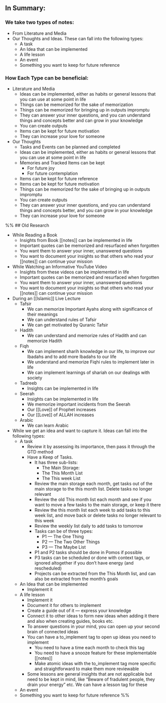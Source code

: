 
## In Summary:
### We take two types of notes:
- From Literature and Media
- Our Thoughts and Ideas. ​These can fall into the following types:
    - A task
    - An Idea that can be implemented
    - A life lesson
    - An event
    - Something you want to keep for future reference

### How Each Type can be beneficial:
- Literature and Media
	- Ideas can be implemented, either as habits or general lessons that you can use at some point in life
	- Things can be memorized for the sake of memorization
	- Things can be memorized for bringing up in outputs impromptu
	- They can answer your inner questions, and you can understand things and concepts better and can grow in your knowledge
	- You can create outputs
	- Items can be kept for future motivation 
	- They can increase your love for someone 
- Our Thoughts
	- Tasks and Events can be planned and completed
	- Ideas can be implemented, either as habits or general lessons that you can use at some point in life
	- Memories and Tracked Items can be kept
		- For future joy
		- For future contemplation
	- Items can be kept for future reference
	- Items can be kept for future motivation 
	- Things can be memorized for the sake of bringing up in outputs impromptu
	- You can create outputs 
	- They can answer your inner questions, and you can understand things and concepts better, and you can grow in your knowledge
	- They can increase your love for someone 

%% ## Old Research
- While Reading a Book
    - Insights from Book [[notes]] can be implemented in life
    - Important quotes can be memorized and resurfaced when forgotten
    - You want them to answer your inner, unanswered questions
    - You want to document your insights so that others who read your [[notes]] can continue your mission
- While Watching an Informative YouTube Video
    - Insights from these videos can be implemented in life
    - Important quotes can be memorized and resurfaced when forgotten
    - You want them to answer your inner, unanswered questions
    - You want to document your insights so that others who read your [[notes]] can continue your mission
- During an [[Islamic]] Live Lecture
    - Tafsir
        - We can memorize Important Ayahs along with significance of their meanings
        - We can understand rules of Tafsir
        - We can get motivated by Quranic Tafsir
    - Hadith
        - We can understand and memorize rules of Hadith and can memorize Hadith
    - Fiqh
        - We can implement sharih knowledge in our life, to improve our Ibadahs and to add more Ibadahs to our life
        - We understand and memorize Fiqhi rules to implement later in life
        - We can implement learnings of shariah on our dealings with society
    - Tadreeb
        - Insights can be implemented in life
    - Seerah
        - Insights can be implemented in life
        - We memorize important incidents from the Seerah
        - Our [[Love]] of Prophet increases
        - Our [[Love]] of ALLAH increases
    - Arabic
        - We can learn Arabic
- While we get an idea and want to capture it. Ideas can fall into the following types:
    - A task
        - Review it by assessing its importance, then pass it through the GTD method
        - Have a Keep of Tasks.
            - It has three sub-lists:
                - The Main Storage:
                - The This Month List
                - The This week List
            - Review the main storage each month, get tasks out of the main storage to the this month list. Delete tasks no longer relevant
            - Review the old This month list each month and see if you want to move a few tasks to the main storage, or keep it there
            - Review the this month list each week to add tasks to this week list, and move back or delete tasks no longer relevant to this week
            - Review the weekly list daily to add tasks to tomorrow
            - Tasks can be of three types:
                - P1 — The One Thing
                - P2 — The Two Other Things
                - P3 — The Maybe List
            - P1 and P2 tasks should be done in Pomos if possible
            - P3 tasks can be scheduled or done with context tags, or ignored altogether if you don’t have energy (and rescheduled)
            - Projects can be extracted from the This Month list, and can also be extracted from the month’s goals
    - An Idea that can be implemented
        - Implement it
    - A life lesson
        - Implement it
        - Document it for others to implement
        - Create a guide out of it — express your knowledge
        - Connect it to other ideas to form new ideas when adding it there and also when creating guides, books etc.
        - To answer questions in your mind, you can open up your second brain of connected ideas
        - You can have a to_implement tag to open up ideas you need to implement
            - You need to have a time each month to check this tag
            - You need to have a snooze feature for these implementable [[notes]]
            - Make atomic ideas with the to_implement tag more specific and straightforward to make them more reviewable
        - Some lessons are general insights that are not applicable but need to be kept in mind, like “Beware of fradulent people, they drain your energy” etc. We can have a lesson tag for these
    - An event
    - Something you want to keep for future reference %%